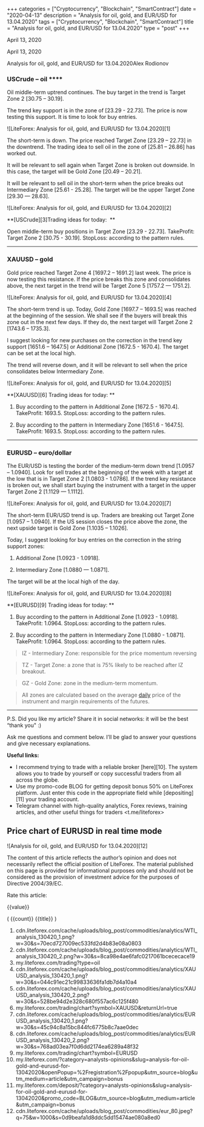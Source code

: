 +++
categories = ["Cryptocurrency", "Blockchain", "SmartContract"]
date = "2020-04-13"
description = "Analysis for oil, gold, and EUR/USD for 13.04.2020"
tags = ["Cryptocurrency", "Blockchain", "SmartContract"]
title = "Analysis for oil, gold, and EUR/USD for 13.04.2020"
type = "post"
+++

April 13, 2020

April 13, 2020

Analysis for oil, gold, and EUR/USD for 13.04.2020Alex Rodiоnov

###  **USCrude –** **oil** ****

Oil middle-term uptrend continues. The buy target in the trend is Target
Zone 2 [30.75 – 30.19].

The trend key support is in the zone of [23.29 - 22.73]. The price is
now testing this support. It is time to look for buy entries.

![LiteForex: Analysis for oil, gold, and EUR/USD for 13.04.2020][1]

The short-term is down. The price reached Target Zone [23.29 – 22.73] in
the downtrend. The trading idea to sell oil in the zone of [25.81 –
26.86] has worked out.

It will be relevant to sell again when Target Zone is broken out
downside. In this case, the target will be Gold Zone [20.49 – 20.21].

It will be relevant to sell oil in the short-term when the price breaks
out Intermediary Zone [25.61 - 25.28]. The target will be the upper
Target Zone [29.30 — 28.63].

![LiteForex: Analysis for oil, gold, and EUR/USD for 13.04.2020][2]



 **[USCrude][3]Trading ideas for today:  **

Open middle-term buy positions in Target Zone [23.29 - 22.73].
TakeProfit: Target Zone 2 [30.75 - 30.19]. StopLoss: according to the
pattern rules.

* * *

###  **XAUUSD – gold**

Gold price reached Target Zone 4 [1697.2 – 1691.2] last week. The price
is now testing this resistance. If the price breaks this zone and
consolidates above, the next target in the trend will be Target Zone 5
[1757.2 — 1751.2].

![LiteForex: Analysis for oil, gold, and EUR/USD for 13.04.2020][4]

The short-term trend is up. Today, Gold Zone [1697.7 – 1693.5] was
reached at the beginning of the session. We shall see if the buyers will
break this zone out in the next few days. If they do, the next target
will Target Zone 2 [1743.6 – 1735.3].

I suggest looking for new purchases on the correction in the trend key
support [1651.6 – 1647.5] or Additional Zone [1672.5 - 1670.4]. The
target can be set at the local high.

The trend will reverse down, and it will be relevant to sell when the
price consolidates below Intermediary Zone.

![LiteForex: Analysis for oil, gold, and EUR/USD for 13.04.2020][5]



 **[XAUUSD][6] Trading ideas for today: **

  1. Buy according to the pattern in Additional Zone [1672.5 - 1670.4]. TakeProfit: 1693.5. StopLoss: according to the pattern rules. 

  2. Buy according to the pattern in Intermediary Zone [1651.6 - 1647.5]. TakeProfit: 1693.5. StopLoss: according to the pattern rules. 

* * *

###  **EURUSD – euro/dollar**

The EUR/USD is testing the border of the medium-term down trend [1.0957
– 1.0940]. Look for sell trades at the beginning of the week with a
target at the low that is in Target Zone 2 [1.0803 - 1.0786]. If the
trend key resistance is broken out, we shall start buying the instrument
with a target in the upper Target Zone 2 [1.1129 — 1.1112].

![LiteForex: Analysis for oil, gold, and EUR/USD for 13.04.2020][7]

The short-term EUR/USD trend is up. Traders are breaking out Target Zone
[1.0957 – 1.0940]. If the US session closes the price above the zone,
the next upside target is Gold Zone [1.1035 – 1.1026].

Today, I suggest looking for buy entries on the correction in the string
support zones:

  1. Additional Zone [1.0923 - 1.0918].

  2. Intermediary Zone [1.0880 — 1.0871].

The target will be at the local high of the day.

![LiteForex: Analysis for oil, gold, and EUR/USD for 13.04.2020][8]



 **[EURUSD][9] Trading ideas for today: **

  1. Buy according to the pattern in Additional Zone [1.0923 - 1.0918]. TakeProfit: 1.0964. StopLoss: according to the pattern rules.

  2. Buy according to the pattern in Intermediary Zone [1.0880 - 1.0871]. TakeProfit: 1.0964. StopLoss: according to the pattern rules.

> IZ - Intermediary Zone: responsible for the price momentum reversing

>

> TZ - Target Zone: a zone that is 75% likely to be reached after IZ
breakout.

>

> GZ - Gold Zone: zone in the medium-term momentum.

>

> All zones are calculated based on the average [daily](https://www.fintecher.org/2020/03/03/forex-trading-daily-strategy/) price of the
instrument and margin requirements of the futures.

* * *

P.S. Did you like my article? Share it in social networks: it will be
the best “thank you" :)

Ask me questions and comment below. I’ll be glad to answer your
questions and give necessary explanations.

 **Useful links:**

  * I recommend trying to trade with a reliable broker [here][10]. The system allows you to trade by yourself or copy successful traders from all across the globe.
  * Use my promo-code BLOG for getting deposit bonus 50% on LiteForex platform. Just enter this code in the appropriate field while [depositing][11] your trading account.
  * Telegram channel with high-quality analytics, Forex reviews, training articles, and other useful things for traders <t.me/liteforex>

## Price chart of EURUSD in real time mode

![Analysis for oil, gold, and EUR/USD for 13.04.2020][12]

The content of this article reflects the author’s opinion and does not
necessarily reflect the official position of LiteForex. The material
published on this page is provided for informational purposes only and
should not be considered as the provision of investment advice for the
purposes of Directive 2004/39/EC.

Rate this article:

{{value}}

( {{count}} {{title}} )

   1. cdn.liteforex.com/cache/uploads/blog_post/commodities/analytics/WTI_analysis_130420_1.png?w=30&s=70ecd727009ec533fd2d4b83e08a0803
   2. cdn.liteforex.com/cache/uploads/blog_post/commodities/analytics/WTI_analysis_130420_2.png?w=30&s=8ca98e4ae6fafc0217061bcececace19
   3. my.liteforex.com/trading?type=oil
   4. cdn.liteforex.com/cache/uploads/blog_post/commodities/analytics/XAUUSD_analysis_130420_1.png?w=30&s=044c91ec21c99833636fa1db7d4a10a4
   5. cdn.liteforex.com/cache/uploads/blog_post/commodities/analytics/XAUUSD_analysis_130420_2.png?w=30&s=528be94d2e328c680f557ac6c125f480
   6. my.liteforex.com/trading/chart?symbol=XAUUSD&returnUrl=true
   7. cdn.liteforex.com/cache/uploads/blog_post/commodities/analytics/EURUSD_analysis_130420_1.png?w=30&s=45c94c8a15bc844fc6775b8c7aae0dec
   8. cdn.liteforex.com/cache/uploads/blog_post/commodities/analytics/EURUSD_analysis_130420_2.png?w=30&s=768ad03ea7f0d6dd2174ea6289a48f32
   9. my.liteforex.com/trading/chart?symbol=EURUSD
   10. my.liteforex.com/?category=analysts-opinions&slug=analysis-for-oil-gold-and-eurusd-for-13042020&openPopup=%2Fregistration%2Fpopup&utm_source=blog&utm_medium=article&utm_campaign=bonus
   11. my.liteforex.com/deposit/?category=analysts-opinions&slug=analysis-for-oil-gold-and-eurusd-for-13042020&promo_code=BLOG&utm_source=blog&utm_medium=article&utm_campaign=bonus
   12. cdn.liteforex.com/cache/uploads/blog_post/commodities/eur_80.jpeg?q=75&w=1000&s=0d9beafa1d8ddc5dd15474ae080a8ed0
